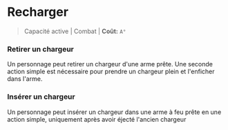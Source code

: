 # Recharger

> Capacité active | Combat |
> **Coût:** `A°`

### Retirer un chargeur
Un personnage peut retirer un chargeur d'une arme prête. Une seconde action simple est nécessaire pour prendre un chargeur plein et l'enficher dans l'arme.

### Insérer un chargeur
Un personnage peut insérer un chargeur dans une arme à feu prête en une action simple, uniquement après avoir éjecté l'ancien chargeur
